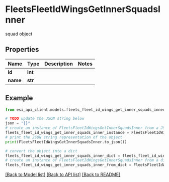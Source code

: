 # FleetsFleetIdWingsGetInnerSquadsInner

squad object

## Properties

Name | Type | Description | Notes
------------ | ------------- | ------------- | -------------
**id** | **int** |  | 
**name** | **str** |  | 

## Example

```python
from esi_api_client.models.fleets_fleet_id_wings_get_inner_squads_inner import FleetsFleetIdWingsGetInnerSquadsInner

# TODO update the JSON string below
json = "{}"
# create an instance of FleetsFleetIdWingsGetInnerSquadsInner from a JSON string
fleets_fleet_id_wings_get_inner_squads_inner_instance = FleetsFleetIdWingsGetInnerSquadsInner.from_json(json)
# print the JSON string representation of the object
print(FleetsFleetIdWingsGetInnerSquadsInner.to_json())

# convert the object into a dict
fleets_fleet_id_wings_get_inner_squads_inner_dict = fleets_fleet_id_wings_get_inner_squads_inner_instance.to_dict()
# create an instance of FleetsFleetIdWingsGetInnerSquadsInner from a dict
fleets_fleet_id_wings_get_inner_squads_inner_from_dict = FleetsFleetIdWingsGetInnerSquadsInner.from_dict(fleets_fleet_id_wings_get_inner_squads_inner_dict)
```
[[Back to Model list]](../README.md#documentation-for-models) [[Back to API list]](../README.md#documentation-for-api-endpoints) [[Back to README]](../README.md)


